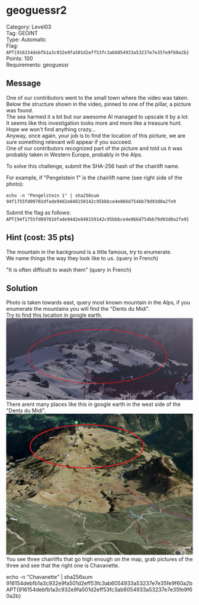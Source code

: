 # geoguessr2

Category: Level03  
Tag: GEOINT  
Type: Automatic  
Flag: `APT{916154debfb1a3c932e9fa501d2eff53fc3ab6054933a53237e7e35fe9f60a2b}`  
Points: 100  
Requirements: geoguessr  

## Message

One of our contributors went to the small town where the video was taken.  
Below the structure shown in the video, pinned to one of the pillar, a picture was found.  
The sea harmed it a bit but our awesome AI managed to upscale it by a lot.  
It seems like this investigation looks more and more like a treasure hunt. Hope we won't find anything crazy...  
Anyway, once again, your job is to find the location of this picture, we are sure something relevant will appear if you succeed.  
One of our contributors recognized part of the picture and told us it was probably taken in Western Europe, probably in the Alps.  

To solve this challenge, submit the SHA-256 hash of the chairlift name.

For example, if "Pengelstein 1" is the chairlift name (see right side of the photo):
```
echo -n "Pengelstein 1" | sha256sum
94f1755fd09702dfade94d2e848150142c95bbbce4e866d754bb79d93d0a2fe9
```

Submit the flag as follows:  
`APT{94f1755fd09702dfade94d2e848150142c95bbbce4e866d754bb79d93d0a2fe9}`

## Hint (cost: 35 pts)
The mountain in the background is a little famous, try to enumerate.  
We name things the way they look like to us. (query in French)  

"It is often difficult to wash them" (query in French)

## Solution
Photo is taken towards east, query most known mountain in the Alps, if you enumerate the mountains you will find the "Dents du Midi".  
Try to find this location in google earth.  
![photo_highlight](solution1.png)  
There arent many places like this in google earth in the west side of the "Dents du Midi".  
![photo_highlight_earth](solution2.png)  
You see three chairlifts that go high enough on the map, grab pictures of the three and see that the right one is Chavanette.  

echo -n "Chavanette" | sha256sum  
916154debfb1a3c932e9fa501d2eff53fc3ab6054933a53237e7e35fe9f60a2b  
APT{916154debfb1a3c932e9fa501d2eff53fc3ab6054933a53237e7e35fe9f60a2b}  
